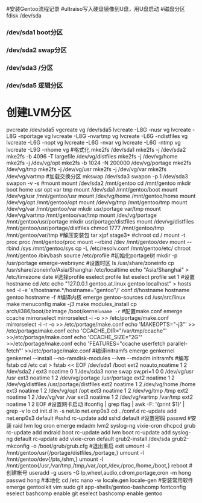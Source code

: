 #安装Gentoo流程记录
#ultraiso写入硬盘镜像到U盘，用U盘启动
#磁盘分区
fdisk /dev/sda
### /dev/sda1 boot分区
### /dev/sda2 swap分区
### /dev/sda3 /分区
### /dev/sda5 逻辑分区
# 创建LVM分区
pvcreate /dev/sda5
vgcreate vg /dev/sda5
lvcreate -L8G -nusr vg
lvcreate -L8G -nportage vg
lvcreate -L8G -nvartmp vg
lvcreate -L6G -ndistfiles vg
lvcreate -L6G -nopt vg
lvcreate -L6G -nvar vg
lvcreate -L6G -ntmp vg
lvcreate -L9G -nhome vg
#格式化
mke2fs /dev/sda1
mke2fs -j /dev/sda2
mke2fs -b 4096 -T largefile /dev/vg/distfiles
mke2fs -j /dev/vg/home
mke2fs -j /dev/vg/opt
mke2fs -b 1024 -N 200000 /dev/vg/portage
mke2fs /dev/vg/tmp
mke2fs -j /dev/vg/usr
mke2fs -j /dev/vg/var
mke2fs /dev/vg/vartmp
#加载交换分区
mkswap /dev/sda3
swapon -p 1 /dev/sda3
swapon -v -s
#mount
mount /dev/sda2 /mnt/gentoo
cd /mnt/gentoo
mkdir boot home usr opt var tmp
mount /dev/sda1 /mnt/gentoo/boot
mount /dev/vg/usr /mnt/gentoo/usr
mount /dev/vg/home /mnt/gentoo/home
mount /dev/vg/opt /mnt/gentoo/opt
mount /dev/vg/tmp /mnt/gentoo/tmp
mount /dev/vg/var /mnt/gentoo/var
mkdir usr/portage var/tmp
mount /dev/vg/vartmp /mnt/gentoo/var/tmp
mount /dev/vg/portage /mnt/gentoo/usr/portage
mkdir usr/portage/distfiles
mount /dev/vg/distfiles /mnt/gentoo/usr/portage/distfiles
chmod 1777 /mnt/gentoo/tmp /mnt/gentoo/var/tmp
#解压安装包
tar xjpf stage3*
#chroot
cd /
mount -t proc proc /mnt/gentoo/proc
mount --rbind /dev /mnt/gentoo/dev
mount --rbind /sys /mnt/gentoo/sys
cp -L /etc/resolv.conf /mnt/gentoo/etc/ 
chroot /mnt/gentoo /bin/bash
source /etc/profile
#初始化portage树
mkdir -p /usr/portage
emerge-webrsync
#设置时区
ls /usr/share/zoneinfo
cp /usr/share/zoneinfo/Asia/Shanghai /etc/localtime
echo "Asia/Shanghai" > /etc/timezone
date
#选择profile
eselect profile list
eselect profile set 1
#设置hostname
cd /etc
echo "127.0.0.1 gentoo.at.linux gentoo localhost" > hosts
sed -i -e 's/hostname.*/hostname="gentoo"/' conf.d/hostname
hostname gentoo
hostname -f
#编译内核
emerge gentoo-sources
cd /usr/src/linux
make menuconfig
make -j3
make modules_install
cp arch/i386/boot/bzImage /boot/kernel`uname -r`
#配置make.conf
emerge ccache mirrorselect
mirrorselect -i -o >> /etc/portage/make.conf
mirrorselect -i -r -o >> /etc/portage/make.conf
echo 'MAKEOPTS="-j3"' >> /etc/portage/make.conf
echo 'CCACHE_DIR="/var/tmp/ccache"' >>/etc/portage/make.conf
echo 'CCACHE_SIZE="2G"' >>/etc/portage/make.conf
echo 'FEATURES="ccache userfetch parallel-fetch"' >>/etc/portage/make.conf
#编译initramfs
emerge genkernel
genkernel --install --no-ramdisk-modules --lvm --mdadm initramfs
#编写 fstab
cd /etc
cat > fstab << EOF
/dev/sda1          /boot                   ext2  noauto,noatime  1 2
/dev/sda2          /                       ext3  noatime         0 1
/dev/sda3         none                    swap  sw,pri=1        0 0
/dev/vg/usr       /usr                    ext3  noatime         1 2
/dev/vg/portage   /usr/portage            ext2  noatime         1 2
/dev/vg/distfiles /usr/portage/distfiles  ext2  noatime         1 2
/dev/vg/home      /home                   ext3  noatime         1 2
/dev/vg/opt       /opt                    ext3  noatime         1 2
/dev/vg/tmp       /tmp                    ext2  noatime         1 2
/dev/vg/var       /var                    ext3  noatime         1 2
/dev/vg/vartmp    /var/tmp                ext2  noatime         1 2
EOF
#设置网卡启动 ifconfig | grep flag | awk -F: '{print $1}' | grep -v lo
cd init.d
ln -s net.lo net.enp0s3
cd ../conf.d
rc-update add net.enp0s3 default
#sshd
rc-update add sshd default
#设置密码
passwd
#安装 raid lvm log cron
emerge mdadm lvm2 syslog-ng vixie-cron dhcpcd grub
rc-update add mdraid boot
rc-update add lvm boot
rc-update add syslog-ng default
rc-update add vixie-cron default
grub2-install /dev/sda
grub2-mkconfig -o /boot/grub/grub.cfg
#退出重启
exit
umount -l /mnt/gentoo/usr{/portage/distfiles,/portage,}
umount -l /mnt/gentoo/dev{/pts,/shm,}
umount -l /mnt/gentoo{/usr,/var/tmp,/tmp,/var,/opt,/dev,/proc,/home,/boot,}
reboot
#创建帐号
useradd -g users -G lp,wheel,audio,cdrom,portage,cron -m hong
passwd hong
#本地化
cd /etc
nano -w locale.gen
locale-gen
#安装常用软件
emerge gentoolkit vim sudo git app-shells/gentoo-bashcomp fontconfig
eselect bashcomp enable git
eselect bashcomp enable gentoo